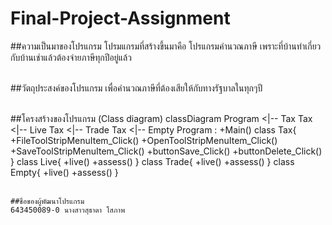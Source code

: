 # Final-Project-Assignment

##ความเป็นมาของโปรแกรม
โปรมแกรมที่สร้างขึ้นมาคือ โปรแกรมคำนวณภาษี เพราะที่บ้านทำเกี่ยวกับบ้านเช่าแล้วต้องจ่ายภาษีทุกปีอยู่แล้ว 
<br/><br/>

##วัตถุประสงค์ของโปรแกรม
เพื่อคำนวณภาษีที่ต้องเสียให้กับทางรัฐบาลในทุกๆปี
<br/><br/>

##โครงสร้างของโปรแกรม (Class diagram)
classDiagram
    Program <|-- Tax
    Tax <|-- Live
    Tax <|-- Trade
    Tax <|-- Empty
    Program : +Main()
    class Tax{
        +FileToolStripMenuItem_Click()
        +OpenToolStripMenuItem_Click()
        +SaveToolStripMenuItem_Click()
        +buttonSave_Click()
        +buttonDelete_Click()
    }
    class Live{
        +live()
        +assess()
    }
    class Trade{
        +live()
        +assess()
    }
    class Empty{
        +live()
        +assess()
    }
    <br/><br/>
    
    ##ชื่อของผู้พัฒนาโปรแกรม
    643450089-0 นางสาวสุธาดา โสภาพ
